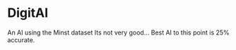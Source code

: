 # DigitAI
An AI using the Minst dataset
Its not very good... Best AI to this point is 25% accurate.  
